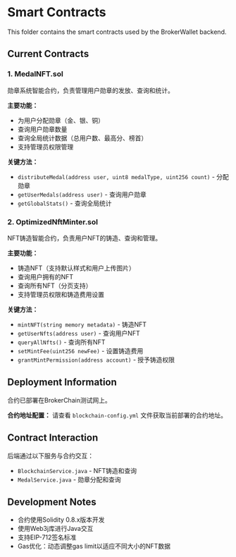 # Smart Contracts

This folder contains the smart contracts used by the BrokerWallet backend.

## Current Contracts

### 1. MedalNFT.sol
勋章系统智能合约，负责管理用户勋章的发放、查询和统计。

**主要功能：**
- 为用户分配勋章（金、银、铜）
- 查询用户勋章数量
- 查询全局统计数据（总用户数、最高分、榜首）
- 支持管理员权限管理

**关键方法：**
- `distributeMedal(address user, uint8 medalType, uint256 count)` - 分配勋章
- `getUserMedals(address user)` - 查询用户勋章
- `getGlobalStats()` - 查询全局统计

### 2. OptimizedNftMinter.sol
NFT铸造智能合约，负责用户NFT的铸造、查询和管理。

**主要功能：**
- 铸造NFT（支持默认样式和用户上传图片）
- 查询用户拥有的NFT
- 查询所有NFT（分页支持）
- 支持管理员权限和铸造费用设置

**关键方法：**
- `mintNFT(string memory metadata)` - 铸造NFT
- `getUserNfts(address user)` - 查询用户NFT
- `queryAllNfts()` - 查询所有NFT
- `setMintFee(uint256 newFee)` - 设置铸造费用
- `grantMintPermission(address account)` - 授予铸造权限

## Deployment Information

合约已部署在BrokerChain测试网上。

**合约地址配置：**
请查看 `blockchain-config.yml` 文件获取当前部署的合约地址。

## Contract Interaction

后端通过以下服务与合约交互：
- `BlockchainService.java` - NFT铸造和查询
- `MedalService.java` - 勋章分配和查询

## Development Notes

- 合约使用Solidity 0.8.x版本开发
- 使用Web3j库进行Java交互
- 支持EIP-712签名标准
- Gas优化：动态调整gas limit以适应不同大小的NFT数据

